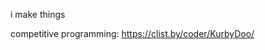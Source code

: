 i make things 

competitive programming: https://clist.by/coder/KurbyDoo/
<!---
KurbyDoo/KurbyDoo is a ✨ special ✨ repository because its `README.md` (this file) appears on your GitHub profile.
You can click the Preview link to take a look at your changes.
--->
